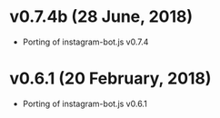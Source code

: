 # v0.7.4b (28 June, 2018)
* Porting of instagram-bot.js v0.7.4


# v0.6.1 (20 February, 2018)
* Porting of instagram-bot.js v0.6.1